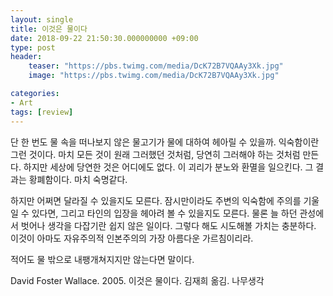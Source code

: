 ```yaml
---
layout: single
title: 이것은 물이다
date: 2018-09-22 21:50:30.000000000 +09:00
type: post
header:
    teaser: "https://pbs.twimg.com/media/DcK72B7VQAAy3Xk.jpg"
    image: "https://pbs.twimg.com/media/DcK72B7VQAAy3Xk.jpg"

categories:
- Art
tags: [review]
---
```


단 한 번도 물 속을 떠나보지 않은 물고기가 물에 대하여 헤아릴 수 있을까. 익숙함이란 그런 것이다. 마치 모든 것이 원래 그러했던 것처럼, 당연히 그러해야 하는 것처럼 만든다. 하지만 세상에 당연한 것은 어디에도 없다. 이 괴리가 분노와 환멸을 일으킨다. 그 결과는 황폐함이다. 마치 숙명같다.

하지만 어쩌면 달라질 수 있을지도 모른다. 잠시만이라도 주변의 익숙함에 주의를 기울일 수 있다면, 그리고 타인의 입장을 헤아려 볼 수 있을지도 모른다. 물론 늘 하던 관성에서 벗어나 생각을 다잡기란 쉽지 않은 일이다. 그렇다 해도 시도해볼 가치는 충분하다. 이것이 아마도 자유주의적 인본주의의 가장 아름다운 가르침이리라.

적어도 물 밖으로 내팽개쳐지지만 않는다면 말이다.

David Foster Wallace. 2005. 이것은 물이다. 김재희 옮김. 나무생각
